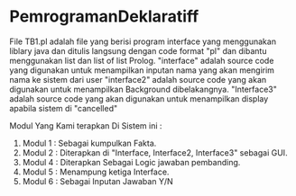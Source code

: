 # PemrogramanDeklaratiff
File TB1.pl adalah file yang berisi program interface yang menggunakan liblary java dan ditulis langsung dengan code format "pl"
dan dibantu menggunakan list dan list of list Prolog.
"interface" adalah source code yang digunakan untuk menampilkan inputan nama yang akan mengirim nama ke sistem dari user
"interface2" adalah source code yang akan digunakan untuk menampilkan Background dibelakangnya.
"Interface3" adalah source code yang akan digunakan untuk menampilkan display apabila sistem di "cancelled"

Modul Yang Kami terapkan Di Sistem ini :
1. Modul 1 : Sebagai kumpulkan Fakta.
2. Modul 2 : Diterapkan di "Interface, Interface2, Interface3" sebagai GUI.
3. Modul 4 : Diterapkan Sebagai Logic jawaban pembanding.
4. Modul 5 : Menampung ketiga Interface.
5. Modul 6 : Sebagai Inputan Jawaban Y/N
